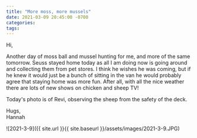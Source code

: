 ```yaml
---
title: "More moss, more mussels"
date: 2021-03-09 20:45:00 -0700
categories:
tags:
---
```


Hi,

Another day of moss ball and mussel hunting for me, and more of the same tomorrow. Seuss stayed home today as all I am doing now is going around and collecting them from pet stores. I think he wishes he was coming, but if he knew it would just be a bunch of sitting in the van he would probably agree that staying home was more fun. After all, with all the nice weather there are lots of new shows on chicken and sheep TV!

Today's photo is of Revi, observing the sheep from the safety of the deck. 

Hugs,<br />
Hannah

![2021-3-9]({{ site.url }}{{ site.baseurl }}/assets/images/2021-3-9.JPG)